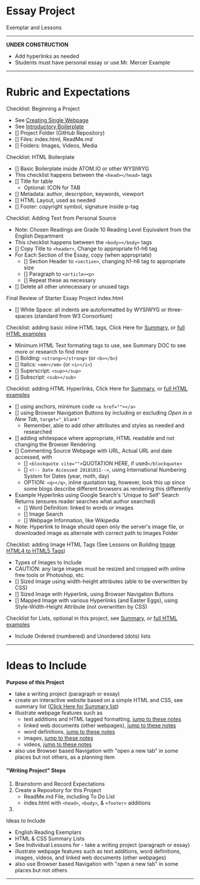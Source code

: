 # Essay Project
Exemplar and Lessons

---

**UNDER CONSTRUCTION**
- Add hyperlinks as needed
- Students must have personal essay or use Mr. Mercer Example
---

# Rubric and Expectations
Checklist: Beginning a Project
- See <a href="">Creating Single Webpage</a>
- See <a href="">Introductory Boilerplate</a>
- [] Project Folder (GitHub Repository)
- [] Files: index.html, ReadMe.md
- [] Folders: Images, Videos, Media

Checklist: HTML Boilerplate
- [] Basic Boilerplate inside ATOM.IO or other WYSIWYG
- This checklist happens between the ```<head></head>``` tags
- [] Title for table
  - Optional: ICON for TAB
- [] Metadata: author, description, keywords, viewport
- [] HTML Layout, used as needed
- [] Footer: copyright symbol, signature inside p-tag

Checklist: Adding Text from Personal Source
- Note: Chosen Readings are Grade 10 Reading Level Equivalent from the English Department
- This checklist happens between the ```<body></body>``` tags
- [] Copy Title to ```<header>```, Change to appropriate h1-h6 tag
- For Each Section of the Essay, copy (when appropriate)
  - [] Section Header to ```<section>```, changing h1-h6 tag to appropriate size
  - [] Paragraph to ```<article><p>```
  - [] Repeat these as necessary
- [] Delete all other unnecessary or unused tags

Final Review of Starter Essay Project index.html
- [] White Space: all indents are autoformatted by WYSIWYG or three-spaces (standard from W3 Consortium)

Checklist: adding basic inline HTML tags, Click Here for <a href="">Summary</a>, or <a href="">full HTML examples</a>
- Minimum HTML Text formating tags to use, see Summary DOC to see more or research to find more
- [] Bolding: ```<strong></strong>``` (or ```<b></b>```)
- [] Italics: ```<em></em>``` (or ```<i></i>```)
- [] Superscript: ```<sup></sup>```
- [] Subscript: ```<sub></sub>```

Checklist: adding HTML Hyperlinks, Click Here for <a href="">Summary</a>, or <a href="">full HTML examples</a>
- [] using anchors, minimum code ```<a href=""></a>```
- [] using Browser Navigation Buttons by including or excluding *Open in a New Tab*, ```target="_blank"```
  - Remember, able to add other attributes and styles as needed and researched
- [] adding whitespace where appropriate, HTML readable and not changing the Browser Rendering
- [] Commenting Source Webpage with URL, Actual URL and date accessed, with
  - [] ```<blockquote cite="">```QUOTATION HERE, if used```</blockquote>```
  - [] ```<!-- Date Accessed 20181011-->```, using International Numbering System for Dates (year, moth, day)
  - OPTION: ```<q></q>```, inline quotation tag, however, look this up since some blogs describe different browsers as rendering this differently
- Example Hyperlinks using Google Search's 'Unique to Self' Search Returns (ensures reader searches what author searched)
  - [] Word Definition: linked to words or images
  - [] Image Search
  - [] Webpage Information, like Wikipedia
- Note: Hyperlink to Image should open only the server's image file, or downloaded image as alternate with correct path to Images Folder

Checklist: adding Image HTML Tags (See Lessons on Building <a href="">Image HTML4 to HTML5 Tags</a>)
- Types of Images to Include
- CAUTION: any large images must be resized and cropped with online free tools or Photoshop, etc.
- [] Sized Image using width-height attributes (able to be overwritten by CSS)
- [] Sized Image with Hyperlink, using Browser Navigation Buttons
- [] Mapped Image with various Hyperlinks (and Easter Eggs), using Style-Width-Height Attribute (not overwritten by CSS)

Checklist for Lists, optional in this project, see <a href="">Summary</a>, or <a href="">full HTML examples</a>
- Include Ordered (numbered) and Unordered (dots) lists

---

# Ideas to Include

**Purpose of this Project**
- take a writing project (paragraph or essay)
- create an interactive website based on a simple HTML and CSS, see summary list (<a href="">Click Here for Summary list</a>)
- illustrate webpage features such as
  - text additions and HTML tagged formatting, <a href="">jump to these notes</a>
  - linked web documents (other webpages), <a href="">jump to these notes</a>
  - word definitions, <a href="">jump to these notes</a>
  - images, <a href="">jump to these notes</a>
  - videos, <a href="">jump to these notes</a>
- also use Browser based Navigation with "open a new tab" in some places but not others, as a planning item

#### "Writing Project" Steps
1. Brainstorm and Record Expectations
2. Create a Repository for this Project
   - ReadMe.md File, including To Do List
   - index.html with `<head>`, `<body>`, & `<footer>` additions
3.

Ideas to Include
- English Reading Exemplars
- HTML & CSS Summary Lists
- See Individual Lessons for - take a writing project (paragraph or essay)
- illustrate webpage features such as text additions, word definitions, images, videos, and linked web documents (other webpages)
- also use Browser based Navigation with "open a new tab" in some places but not others

---
